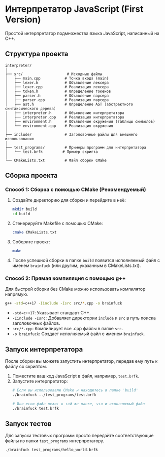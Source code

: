 # Интерпретатор JavaScript (First Version)

Простой интерпретатор подмножества языка JavaScript, написанный на C++.

## Структура проекта

```
interpreter/
│
├── src/                    # Исходные файлы
│   ├── main.cpp           # Точка входа (main)
│   ├── lexer.h            # Объявление лексера
│   ├── lexer.cpp          # Реализация лексера
│   ├── token.h            # Определение токенов
│   ├── parser.h           # Объявление парсера
│   ├── parser.cpp         # Реализация парсера
│   ├── ast.h              # Определение AST (абстрактного синтаксического дерева)
│   ├── interpreter.h      # Объявление интерпретатора
│   ├── interpreter.cpp    # Реализация интерпретатора
│   ├── environment.h      # Объявление окружения (таблицы символов)
│   └── environment.cpp    # Реализация окружения
│
├── include/               # Заголовочные файлы для внешнего использования
│
├── test_programs/         # Примеры программ для интерпретатора
│   └── test.brfk         # Пример скрипта
│
└── CMakeLists.txt         # Файл сборки CMake
```

## Сборка проекта

### Способ 1: Сборка с помощью CMake (Рекомендуемый)

1.  Создайте директорию для сборки и перейдите в неё:
    ```bash
    mkdir build
    cd build
    ```

2.  Сгенерируйте Makefile с помощью CMake:
    ```bash
    cmake CMakeLists.txt
    ```

3.  Соберите проект:
    ```bash
    make
    ```

4.  После успешной сборки в папке `build` появится исполняемый файл с именем `brainfuck` (или другим, указанным в CMakeLists.txt).

### Способ 2: Прямая компиляция с помощью g++

Для быстрой сборки без CMake можно использовать компилятор напрямую.

```bash
g++ -std=c++17 -Iinclude -Isrc src/*.cpp -o brainfuck
```

*   `-std=c++17`: Указывает стандарт C++.
*   `-Iinclude -Isrc`: Добавляет директории `include` и `src` в путь поиска заголовочных файлов.
*   `src/*.cpp`: Компилирует все .cpp файлы в папке `src`.
*   `-o brainfuck`: Создает исполняемый файл с именем `brainfuck`.

## Запуск интерпретатора

После сборки вы можете запустить интерпретатор, передав ему путь к файлу со скриптом.

1.  Поместите ваш код JavaScript в файл, например, `test.brfk`.
2.  Запустите интерпретатор:
    ```bash
    # Если вы использовали CMake и находитесь в папке 'build'
    ./brainfuck ../test_programs/test.brfk

    # Или если файл лежит в той же папке, что и исполняемый файл
    ./brainfuck test.brfk
    ```

## Запуск тестов

Для запуска тестовых программ просто передайте соответствующие файлы из папки `test_programs` интерпретатору.

```bash
./brainfuck test_programs/hello_world.brfk
```
